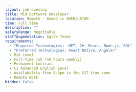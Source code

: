 ```yaml
---
layout: job-opening
title: Mid Software Developer
location: Remote - Based in AMER/LATAM
time: Full Time
description: ""
salaryRange: Negotiable
staffAugmentation: Agile Teams
requirements:
  - "Required Technologies: .NET, C#, React, Node.js, SQL"
  - "Preferred Technologies: React Native, Angular"
  - Mid Level
  - Full-time job (40 hours weekly)
  - Permanent contract
  - C1 Advanced English Level
  - Availability from 8-5pm in the CST time zone
  - Remote Work
hidden: false
---
```

